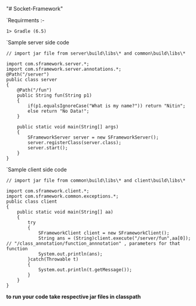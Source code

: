 "# Socket-Framework" 

`Requirments :-
	
	1> Gradle (6.5)

`Sample server side code
	
	// import jar file from server\build\libs\* and common\build\libs\*
	
	import com.sframework.server.*;
	import com.sframework.server.annotations.*;
	@Path("/server")
	public class server
	{
		@Path("/fun")
		public String fun(String p1)
		{
			if(p1.equalsIgnoreCase("What is my name?")) return "Nitin";
			else return "No Data!";
		}

		public static void main(String[] args)
		{
			SFrameworkServer server = new SFrameworkServer();
			server.registerClass(server.class);
			server.start();
		}
	}

`Sample client side code
	
	// import jar file from common\build\libs\* and client\build\libs\*
	
	import com.sframework.client.*;
	import com.sframework.common.exceptions.*;
	public class client
	{
		public static void main(String[] aa)
		{
			try
			{
				SFrameworkClient client = new SFrameworkClient();
				String ans = (String)client.execute("/server/fun",aa[0]); // "/class_annotation/function_annnotation" , parameters for that function
				System.out.println(ans);
			}catch(Throwable t)
			{
				System.out.println(t.getMessage());
			}
		}
	}

**to run your code take respective jar files in classpath**

